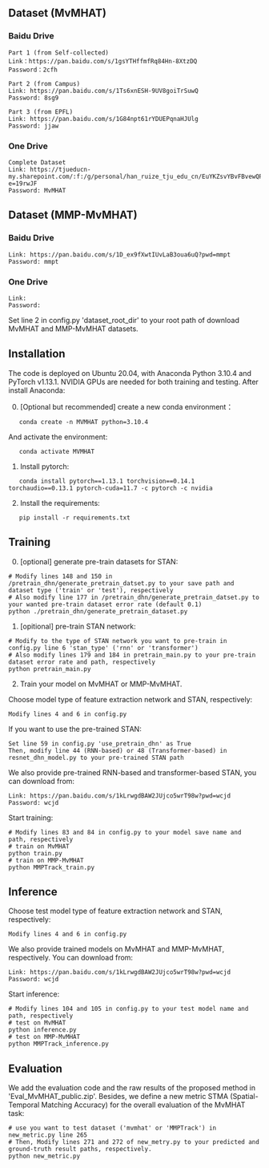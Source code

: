 ## Dataset (MvMHAT)

### Baidu Drive
~~~
Part 1 (from Self-collected)
Link：https://pan.baidu.com/s/1gsYTHffmfRq84Hn-8XtzDQ 
Password：2cfh

Part 2 (from Campus)
Link: https://pan.baidu.com/s/1Ts6xnESH-9UV8goiTrSuwQ 
Password: 8sg9

Part 3 (from EPFL) 
Link: https://pan.baidu.com/s/1G84npt61rYDUEPqnaHJUlg 
Password: jjaw 
~~~

### One Drive
~~~
Complete Dataset
Link: https://tjueducn-my.sharepoint.com/:f:/g/personal/han_ruize_tju_edu_cn/EuYKZsvYBvFBvewQPdjvRIoB20iQfMNr_c7_fMDXFRZ7uw?e=19rwJF
Password: MvMHAT
~~~

## Dataset (MMP-MvMHAT)

### Baidu Drive
~~~
Link: https://pan.baidu.com/s/1D_ex9fXwtIUvLaB3oua6uQ?pwd=mmpt 
Password: mmpt
~~~

### One Drive
~~~
Link: 
Password:
~~~

Set line 2 in config.py 'dataset_root_dir' to your root path of download MvMHAT and MMP-MvMHAT datasets.

## Installation
The code is deployed on Ubuntu 20.04, with Anaconda Python 3.10.4 and PyTorch v1.13.1. NVIDIA GPUs are needed for both training and testing. After install Anaconda:

0. [Optional but recommended] create a new conda environment：
~~~
   conda create -n MVMHAT python=3.10.4
~~~
And activate the environment:
~~~
   conda activate MVMHAT
~~~
1. Install pytorch:
~~~
   conda install pytorch==1.13.1 torchvision==0.14.1 torchaudio==0.13.1 pytorch-cuda=11.7 -c pytorch -c nvidia
~~~
2. Install the requirements:
~~~
   pip install -r requirements.txt
~~~

## Training
0. [optional] generate pre-train datasets for STAN:
~~~
# Modify lines 148 and 150 in /pretrain_dhn/generate_pretrain_datset.py to your save path and dataset type ('train' or 'test'), respectively
# Also modify line 177 in /pretrain_dhn/generate_pretrain_datset.py to your wanted pre-train dataset error rate (default 0.1)
python ./pretrain_dhn/generate_pretrain_dataset.py
~~~
1. [opitional] pre-train STAN network:
~~~
# Modify to the type of STAN network you want to pre-train in config.py line 6 'stan_type' ('rnn' or 'transformer')
# Also modify lines 179 and 184 in pretrain_main.py to your pre-train dataset error rate and path, respectively
python pretrain_main.py
~~~
2. Train your model on MvMHAT or MMP-MvMHAT.

Choose model type of feature extraction network and STAN, respectively:
~~~
Modify lines 4 and 6 in config.py
~~~
If you want to use the pre-trained STAN:
~~~
Set line 59 in config.py 'use_pretrain_dhn' as True
Then, modify line 44 (RNN-based) or 48 (Transformer-based) in resnet_dhn_model.py to your pre-trained STAN path
~~~
We also provide pre-trained RNN-based and transformer-based STAN, you can download from:
~~~
Link: https://pan.baidu.com/s/1kLrwgdBAW2JUjco5wrT98w?pwd=wcjd
Password: wcjd
~~~
Start training:
~~~
# Modify lines 83 and 84 in config.py to your model save name and path, respectively
# train on MvMHAT
python train.py
# train on MMP-MvMHAT
python MMPTrack_train.py
~~~

## Inference
Choose test model type of feature extraction network and STAN, respectively:
~~~
Modify lines 4 and 6 in config.py
~~~
We also provide trained models on MvMHAT and MMP-MvMHAT, respectively. You can download from:
~~~
Link: https://pan.baidu.com/s/1kLrwgdBAW2JUjco5wrT98w?pwd=wcjd
Password: wcjd
~~~
Start inference:
~~~
# Modify lines 104 and 105 in config.py to your test model name and path, respectively
# test on MvMHAT
python inference.py
# test on MMP-MvMHAT
python MMPTrack_inference.py
~~~
## Evaluation
We add the evaluation code and the raw results of the proposed method in 'Eval_MvMHAT_public.zip'.
Besides, we define a new metric STMA (Spatial-Temporal Matching Accuracy) for the overall evaluation of the MvMHAT task:
~~~
# use you want to test dataset ('mvmhat' or 'MMPTrack') in new_metric.py line 265
# Then, Modify lines 271 and 272 of new_metry.py to your predicted and ground-truth result paths, respectively.
python new_metric.py
~~~
